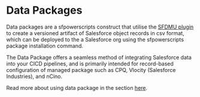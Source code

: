 # Data Packages

Data packages are a sfpowerscripts construct that utilise the [SFDMU plugin](https://github.com/forcedotcom/SFDX-Data-Move-Utility) to create a versioned artifact of Salesforce object records in csv format, which can be deployed to the a Salesforce org using the sfpowerscripts package installation command.

The Data Package offers a seamless method of integrating Salesforce data into your CICD pipelines, and is primarily intended for record-based configuration of managed package such as CPQ, Vlocity \(Salesforce Industries\), and nCino.

Read more about using data package in the section [here](https://dxatscale.gitbook.io/sfpowerscripts/faq/package-types/data-packages).

